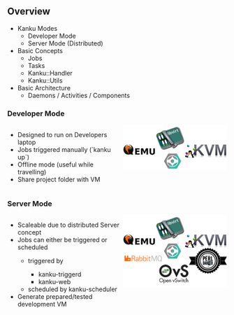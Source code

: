 <!-- .slide: data-state="normal" id="overview" data-menu-title="Overview" -->
## Overview

* Kanku Modes
  * Developer Mode
  * Server Mode (Distributed)
* Basic Concepts
  * Jobs
  * Tasks
  * Kanku::Handler
  * Kanku::Utils
* Basic Architecture
  * Daemons / Activities / Components


<!-- .slide: data-state="normal" id="kanku-mode-devel" data-menu-title="Kanku Developer Mode" -->
### Developer Mode
<div style="display: flex;">
  <ul
    style="display:table-cell;vertical-align:top;width:50%;"
  >
    <li>Designed to run on Developers laptop</li>
    <li>Jobs triggered manually (`kanku up`)</li>
    <li>Offline mode (useful while travelling)</li>
    <li>Share project folder with VM</li>
  </ul>
  <div style="display:table-cell;text-align: right;width:50%;">
    <img
      alt="Kanku Overview Developer Mode"
      src="images/kanku-logo/kanku-tech-dev-mode.png"
    />
  </div>
</div>


<!-- .slide: data-state="normal" id="kanku-mode-server" data-menu-title="Kanku Server Mode" -->
### Server Mode
<div style="display: flex;">
  <ul
    style="display:table-cell;vertical-align:top;width:50%;"
  >
  <li> Scaleable due to distributed Server concept</li>
  <li> Jobs can either be triggered or scheduled</li>
    <ul>
    <li> triggered by </li>
      <ul>
	<li> kanku-triggerd</li>
	<li> kanku-web</li>
      </ul>
    <li> scheduled by kanku-scheduler</li>
    </ul>
  <li> Generate prepared/tested development VM</li>
  </ul>
  <div style="display:table-cell;text-align: right;width:50%;">
    <img
      alt="Kanku Overview Developer Mode"
      src="images/kanku-logo/kanku-tech-server-mode.png"
    />
  </div>
</div>

